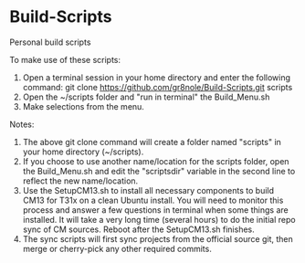 Build-Scripts
=============

Personal build scripts

To make use of these scripts:
1.  Open a terminal session in your home directory and enter the following command:
    git clone https://github.com/gr8nole/Build-Scripts.git scripts
2.  Open the ~/scripts folder and "run in terminal" the Build_Menu.sh
3.  Make selections from the menu.

Notes:
1.  The above git clone command will create a folder named "scripts" in your home directory (~/scripts).
2.  If you choose to use another name/location for the scripts folder, open the Build_Menu.sh and edit the "scriptsdir" variable in the second line to reflect the new name/location.
3.  Use the SetupCM13.sh to install all necessary components to build CM13 for T31x on a clean Ubuntu install.  You will need to monitor this process and answer a few questions in terminal when some things are installed.  It will take a very long time (several hours) to do the initial repo sync of CM sources.  Reboot after the SetupCM13.sh finishes.
4.  The sync scripts will first sync projects from the official source git, then merge or cherry-pick any other required commits.
